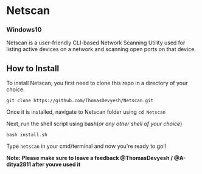 # Netscan
### Windows10
Netscan is a user-friendly CLI-based Network Scanning Utility used for listing active devices on a network and scanning open ports on that device.

## How to Install
To install Netscan, you first need to clone this repo in a directory of your choice.
```
git clone https://github.com/ThomasDevyesh/Netscan.git
```
Once it is installed, navigate to Netscan folder using ```cd Netscan```

Next, run the shell script using bash(*or any other shell of your choice*)
```
bash install.sh
```
Type ```netscan``` in your cmd/terminal and now you're ready to go!!

**Note: Please make sure to leave a feedback @ThomasDevyesh / @A-ditya2811 after youve used it**
